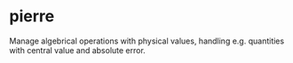 # pierre
Manage algebrical operations with physical values, handling e.g. quantities with central value and absolute error.
